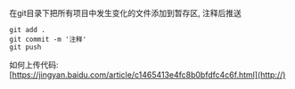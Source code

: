 在git目录下把所有项目中发生变化的文件添加到暂存区, 注释后推送

```
git add .
git commit -m '注释'
git push
```


如何上传代码:
[https://jingyan.baidu.com/article/c1465413e4fc8b0bfdfc4c6f.html](http://)
